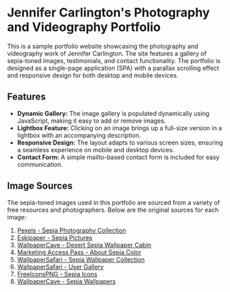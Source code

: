 # Jennifer Carlington's Photography and Videography Portfolio

This is a sample portfolio website showcasing the photography and videography work of Jennifer Carlington. The site features a gallery of sepia-toned images, testimonials, and contact functionality. The portfolio is designed as a single-page application (SPA) with a parallax scrolling effect and responsive design for both desktop and mobile devices.

## Features

- **Dynamic Gallery:** The image gallery is populated dynamically using JavaScript, making it easy to add or remove images.
- **Lightbox Feature:** Clicking on an image brings up a full-size version in a lightbox with an accompanying description.
- **Responsive Design:** The layout adapts to various screen sizes, ensuring a seamless experience on mobile and desktop devices.
- **Contact Form:** A simple mailto-based contact form is included for easy communication.

## Image Sources

The sepia-toned images used in this portfolio are sourced from a variety of free resources and photographers. Below are the original sources for each image:

1. [Pexels - Sepia Photography Collection](https://www.pexels.com/search/sepia/)
2. [Eskipaper - Sepia Pictures](https://eskipaper.com/sepia-pictures.html)
3. [WallpaperCave - Desert Sepia Wallpaper Cabin](https://wallpapercave.com/wp/sQtwweD.jpg)
4. [Marketing Access Pass - About Sepia Color](https://marketingaccesspass.com/what-color-is-sepia-about-sepia-color/)
5. [WallpaperSafari - Sepia Wallpaper Collection](https://wallpapersafari.com/w/mEFasH)
6. [WallpaperSafari - User Gallery](https://wallpapersafari.com/user/aprilparker/)
7. [FreeIconsPNG - Sepia Icons](https://www.freeiconspng.com/img/19149)
8. [WallpaperCave - Sepia Wallpapers](https://wallpapercave.com/sepia-wallpapers)